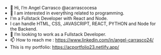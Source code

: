 - 👋 Hi, I’m Angel Carrasco @acarrascocesa
- 👀 I am interested in everything related to programming.
- I'm a Fullstack Developer with React and Node.
- I can handle HTML, CSS, JAVASCRIPT, REACT, PYTHON and Node for the Backend.
- 💞️ I’m looking to work as a Fullstack Developer.
- 📫 How to reach me : https://www.linkedin.com/in/angel-carrasco24/
- This is my portfolio: https://acportfolio23.netlify.app/

<!---
acarrascocesa/acarrascocesa is a ✨ special ✨ repository because its `README.md` (this file) appears on your GitHub profile.
You can click the Preview link to take a look at your changes.
--->

